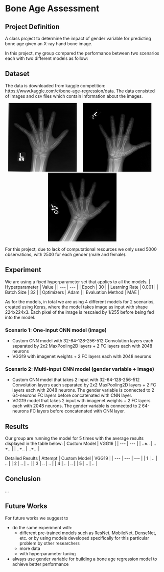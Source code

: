 # Bone Age Assessment

## Project Definition
A class project to determine the impact of gender variable for predicting bone age given an X-ray hand bone image.

In this project, my group compared the performance between two scenarios each with two different models as follow:

## Dataset
The data is downloaded from kaggle competition: https://www.kaggle.com/c/bone-age-regression/data. The data consisted of images and csv files which contain information about the images.

<div align="middle">
    <img src="sample_data\10000.png" height="224" width="224"/> &nbsp; &nbsp;
    <img src="sample_data\10001.png" height="224" width="224"/> &nbsp; &nbsp;
    <img src="sample_data\10002.png" height="224" width="224"/>
</div>

For this project, due to lack of computational resources we only used 5000 observations, with 2500 for each gender (male and female).

## Experiment
We are using a fixed hyperparameter set that applies to all the models.
| Hyperparameter | Value |
| --- | --- |
| Epoch | 30 |
| Learning Rate | 0.001 |
| Batch Size | 32 |
| Optimizers | Adam |
| Evaluation Method | MAE |

As for the models, in total we are using 4 different models for 2 scenarios, created using Keras, where the model takes image as input with shape 224x224x3. Each pixel of the image is rescaled by 1/255 before being fed into the model.
### Scenario 1: One-input CNN model (image)
- Custom CNN model with 32-64-128-256-512 Convolution layers each separated by 2x2 MaxPooling2D layers + 2 FC layers each with 2048 neurons
- VGG19 with imagenet weights + 2 FC layers each with 2048 neurons

### Scenario 2: Multi-input CNN model (gender variable + image)
- Custom CNN model that takes 2 input with 32-64-128-256-512 Convolution layers each separated by 2x2 MaxPooling2D layers + 2 FC layers each with 2048 neurons. The gender variable is connected to 2 64-neurons FC layers before concatenated with CNN layer.
- VGG19 model that takes 2 input with imagenet weights + 2 FC layers each with 2048 neurons. The gender variable is connected to 2 64-neurons FC layers before concatenated with CNN layer.

## Results
Our group are running the model for 5 times with the average results displayed in the table below:
| Custom Model | VGG19 |
| --- | --- |
| ..±.. | ..±.. |
| ..±.. | ..±.. |

Detailed Results
| Attempt | Custom Model | VGG19 |
| --- | --- | --- |
| 1 | .. | .. |
| 2 | .. | .. |
| 3 | .. | .. |
| 4 | .. | .. |
| 5 | .. | .. |

## Conclusion
...

## Future Works
For future works we suggest to 
-   do the same experiment with:
    - different pre-trained models such as ResNet, MobileNet, DenseNet, etc. or by using models developed specifically for this particular problem by other researchers
    - more data
    - with hyperparameter tuning
- always use gender variable for building a bone age regression model to achieve better performance
